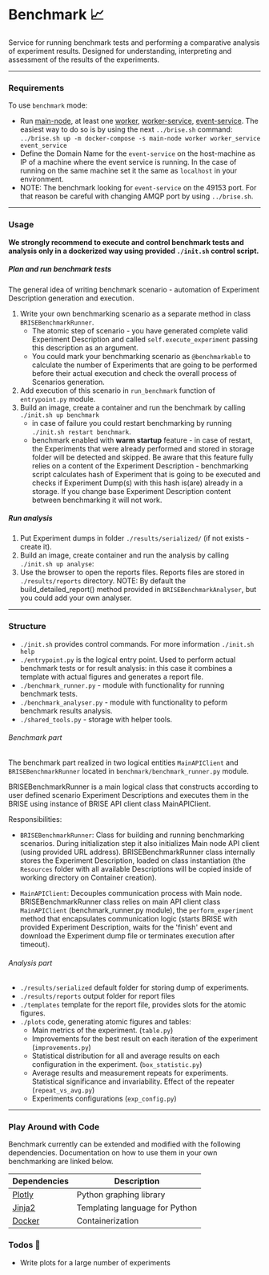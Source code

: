 # Benchmark :chart_with_upwards_trend:
 
Service for running benchmark tests and performing a comparative analysis of experiment results.
Designed for understanding, interpreting and assessment of the results of the experiments.

---
### Requirements
To use `benchmark` mode:
 - Run [main-node](../main_node/README.md "Main node Readme."), at least one [worker](../worker/README.md), [worker-service](../worker_service/README.md "Worker service Readme."), [event-service](../event_service/README.md). The easiest way to do so is by using the next `../brise.sh` command:  
    `../brise.sh up -m docker-compose -s main-node worker worker_service event_service`
 - Define the Domain Name for the `event-service` on the host-machine as IP of a machine where the event service is running. In the case of running on the same machine set it the same as `localhost` in your environment.
 - NOTE: The benchmark looking for `event-service` on the 49153 port. For that reason be careful with changing AMQP port by using `../brise.sh`.
___
### Usage
__We strongly recommend to execute and control benchmark tests and analysis only in a dockerized way using provided `./init.sh` control script.__

##### Plan and run benchmark tests
The general idea of writing benchmark scenario - automation of Experiment Description generation and execution.
1. Write your own benchmarking scenario as a separate method in class `BRISEBenchmarkRunner`.
    - The atomic step of scenario - you have generated complete valid Experiment Description and
    called `self.execute_experiment` passing this description as an argument.
    - You could mark your benchmarking scenario as `@benchmarkable` to calculate the number of Experiments
    that are going to be performed before their actual execution and check the overall process of Scenarios generation.
2. Add execution of this scenario in `run_benchmark` function of `entrypoint.py` module.
3. Build an image, create a container and run the benchmark by calling `./init.sh up benchmark`
    * in case of failure you could restart benchmarking by running `./init.sh restart benchmark`.
    * benchmark enabled with __warm startup__ feature - in case of restart, the Experiments that were already performed
    and stored in storage folder will be detected and skipped. Be aware that this feature fully relies on a content of
    the Experiment Description - benchmarking script calculates hash of Experiment that is going to be executed and
    checks if Experiment Dump(s) with this hash is(are) already in a storage. If you change base Experiment Description content
    between benchmarking it will not work.

##### Run analysis
1. Put Experiment dumps in folder `./results/serialized/` (if not exists - create it).
2. Build an image, create container and run the analysis by calling `./init.sh up analyse`:
3. Use the browser to open the reports files. Reports files are stored in `./results/reports` directory.
NOTE: By default the build_detailed_report() method provided in `BRISEBenchmarkAnalyser`, but you could add your own analyser.
___
### Structure
- `./init.sh` provides control commands. For more information `./init.sh help`
- `./entrypoint.py` is the logical entry point. Used to perform actual benchmark tests or for result analysis: in this case it combines a template with actual figures and generates a report file.
- `./benchmark_runner.py` - module with functionality for running benchmark tests.
- `./benchmark_analyser.py` - module with functionality to peform benchmark results analysis.
- `./shared_tools.py` - storage with helper tools.

###### Benchmark part
The benchmark part realized in two logical entities `MainAPIClient` and `BRISEBenchmarkRunner` located in `benchmark/benchmark_runner.py` module.

BRISEBenchmarkRunner is a main logical class that constructs according to user defined scenario Experiment Descriptions
and executes them in the BRISE using instance of BRISE API client class MainAPIClient.

Responsibilities:
- `BRISEBenchmarkRunner`: Class for building and running benchmarking scenarios.
During initialization step it also initializes Main node API client (using provided URL address).
BRISEBenchmarkRunner class internally stores the Experiment Description, loaded on class instantiation
(the `Resources` folder with all available Descriptions will be copied inside of working directory on Container creation).

- `MainAPIClient`: Decouples communication process with Main node. BRISEBenchmarkRunner class relies on main API client class
`MainAPIClient` (benchmark_runner.py module), the `perform_experiment` method that encapsulates communication logic
(starts BRISE with provided Experiment Description, waits for the 'finish' event and download the Experiment dump
file or terminates execution after timeout).

###### Analysis part
- `./results/serialized` default folder for storing dump of experiments.
- `./results/reports` output folder for report files
- `./templates` template for the report file, provides slots for the atomic figures.
- `./plots` code, generating atomic figures and tables:
  - Main metrics of the experiment. (`table.py`)
  - Improvements for the best result on each iteration of the experiment (`improvements.py`)
  - Statistical distribution for all and average results on each configuration in the experiment. (`box_statistic.py`)
  - Average results and measurement repeats for experiments. Statistical significance and invariability. Effect of the repeater (`repeat_vs_avg.py`)
  - Experiments configurations (`exp_config.py`)
___
### Play Around with Code

Benchmark currently can be extended and modified with the following dependencies. Documentation on how to use them in your own benchmarking are linked below.

| Dependencies | Description |
| ------ | ------ |
| [Plotly](https://plot.ly/python/) | Python graphing library |
| [Jinja2](http://jinja.pocoo.org/docs/2.10/) | Templating language for Python |
| [Docker](https://docs.docker.com/) | Containerization |

### Todos :construction:

 - Write plots for a large number of experiments